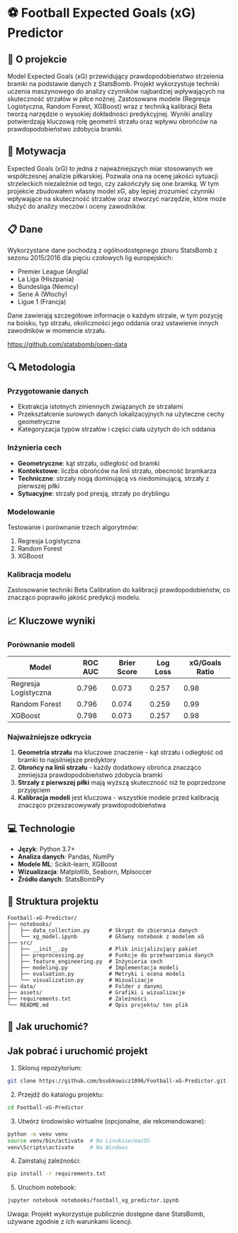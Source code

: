 # ⚽ Football Expected Goals (xG) Predictor

## 🧠 O projekcie

Model Expected Goals (xG) przewidujący prawdopodobieństwo strzelenia bramki na podstawie danych z StatsBomb. Projekt wykorzystuje techniki uczenia maszynowego do analizy czynników najbardziej wpływających na skuteczność strzałów w piłce nożnej. Zastosowane modele (Regresja Logistyczna, Random Forest, XGBoost) wraz z techniką kalibracji Beta tworzą narzędzie o wysokiej dokładności predykcyjnej. Wyniki analizy potwierdzają kluczową rolę geometrii strzału oraz wpływu obrońców na prawdopodobieństwo zdobycia bramki.

## 🎯 Motywacja

Expected Goals (xG) to jedna z najważniejszych miar stosowanych we współczesnej analizie piłkarskiej. Pozwala ona na ocenę jakości sytuacji strzeleckich niezależnie od tego, czy zakończyły się one bramką. W tym projekcie zbudowałem własny model xG, aby lepiej zrozumieć czynniki wpływające na skuteczność strzałów oraz stworzyć narzędzie, które może służyć do analizy meczów i oceny zawodników.

## 📋 Dane

Wykorzystane dane pochodzą z ogólnodostępnego zbioru StatsBomb z sezonu 2015/2016 dla pięciu czołowych lig europejskich:
- Premier League (Anglia)
- La Liga (Hiszpania)
- Bundesliga (Niemcy)
- Serie A (Włochy)
- Ligue 1 (Francja)

Dane zawierają szczegółowe informacje o każdym strzale, w tym pozycję na boisku, typ strzału, okoliczności jego oddania oraz ustawienie innych zawodników w momencie strzału.

https://github.com/statsbomb/open-data

## 🔍 Metodologia

### Przygotowanie danych
- Ekstrakcja istotnych zmiennych związanych ze strzałami
- Przekształcenie surowych danych lokalizacyjnych na użyteczne cechy geometryczne
- Kategoryzacja typów strzałów i części ciała użytych do ich oddania

### Inżynieria cech
- **Geometryczne**: kąt strzału, odległość od bramki
- **Kontekstowe**: liczba obrońców na linii strzału, obecność bramkarza
- **Techniczne**: strzały nogą dominującą vs niedominującą, strzały z pierwszej piłki
- **Sytuacyjne**: strzały pod presją, strzały po dryblingu

### Modelowanie
Testowanie i porównanie trzech algorytmów:
1. Regresja Logistyczna
2. Random Forest
3. XGBoost

### Kalibracja modelu
Zastosowanie techniki Beta Calibration do kalibracji prawdopodobieństw, co znacząco poprawiło jakość predykcji modelu.

## 📈 Kluczowe wyniki

### Porównanie modeli
| Model               | ROC AUC | Brier Score | Log Loss | xG/Goals Ratio |
|---------------------|---------|-------------|----------|----------------|
| Regresja Logistyczna| 0.796   | 0.073       | 0.257    | 0.98           |
| Random Forest       | 0.796   | 0.074       | 0.259    | 0.99           |
| XGBoost             | 0.798   | 0.073       | 0.257    | 0.98           |

### Najważniejsze odkrycia
1. **Geometria strzału** ma kluczowe znaczenie - kąt strzału i odległość od bramki to najsilniejsze predyktory
2. **Obrońcy na linii strzału** - każdy dodatkowy obrońca znacząco zmniejsza prawdopodobieństwo zdobycia bramki
3. **Strzały z pierwszej piłki** mają wyższą skuteczność niż te poprzedzone przyjęciem
4. **Kalibracja modeli** jest kluczowa - wszystkie modele przed kalibracją znacząco przeszacowywały prawdopodobieństwa

## 💻 Technologie

- **Język**: Python 3.7+
- **Analiza danych**: Pandas, NumPy
- **Modele ML**: Scikit-learn, XGBoost
- **Wizualizacja**: Matplotlib, Seaborn, Mplsoccer
- **Źródło danych**: StatsBombPy

## 📁 Struktura projektu
```
Football-xG-Predictor/
├── notebooks/                 
│   ├── data_collection.py      # Skrypt do zbierania danych
│   └── xg_model.ipynb          # Główny notebook z modelem xG
├── src/                        
│   ├── __init__.py             # Plik inicjalizujący pakiet
│   ├── preprocessing.py        # Funkcje do przetwarzania danych
│   ├── feature_engineering.py  # Inżynieria cech
│   ├── modeling.py             # Implementacja modeli
│   ├── evaluation.py           # Metryki i ocena modeli
│   └── visualization.py        # Wizualizacje
├── data/                       # Folder z danymi
├── assets/                     # Grafiki i wizualizacje
├── requirements.txt            # Zależności
└── README.md                   # Opis projektu/ ten plik
```
## 🚀 Jak uruchomić?

## Jak pobrać i uruchomić projekt

1. Sklonuj repozytorium:
   
```bash
git clone https://github.com/bsobkowicz1096/Football-xG-Predictor.git
```
2. Przejdź do katalogu projektu:

```bash
cd Football-xG-Predictor
```
3. Utwórz środowisko wirtualne (opcjonalne, ale rekomendowane):
```bash
python -m venv venv
source venv/bin/activate  # Na Linuksie/macOS
venv\Scripts\activate     # Na Windows
```
4. Zainstaluj zależności:
```bash
pip install -r requirements.txt
```
5. Uruchom notebook:
```bash
jupyter notebook notebooks/football_xg_predictor.ipynb
```

Uwaga: Projekt wykorzystuje publicznie dostępne dane StatsBomb, używane zgodnie z ich warunkami licencji.
